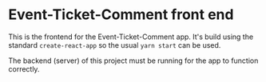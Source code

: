 # Event-Ticket-Comment front end

This is the frontend for the Event-Ticket-Comment app. It's build using the standard `create-react-app` so the usual `yarn start` can be used.

The backend (server) of this project must be running for the app to function correctly.
